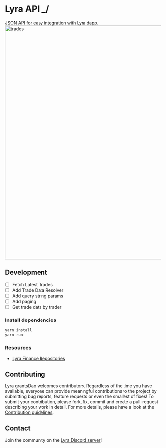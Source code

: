 # Lyra API _/
JSON API for easy integration with Lyra dapp.
<img width="755" alt="trades" src="https://user-images.githubusercontent.com/101510797/215606120-477e773b-d5cc-4958-abd3-1beabbebbb6b.png">
## Development

- [ ] Fetch Latest Trades
- [ ] Add Trade Data Resolver
- [ ] Add query string params
- [ ] Add paging
- [ ] Get trade data by trader

### Install dependencies

```bash
yarn install
yarn run
```

### Resources
- [Lyra Finance Repositories](https://github.com/lyra-finance)

## Contributing

Lyra grantsDao welcomes contributors. Regardless of the time you have available, everyone can provide meaningful contributions to the project by submitting bug reports, feature requests or even the smallest of fixes! To submit your contribution, please fork, fix, commit and create a pull-request describing your work in detail. For more details, please have a look at the [Contribution guidelines](https://github.com/Lyra-Grants/docs/blob/main/CONTRIBUTING.md).

## Contact

Join the community on the [Lyra Discord server](https://https://discord.gg/lyra)!
